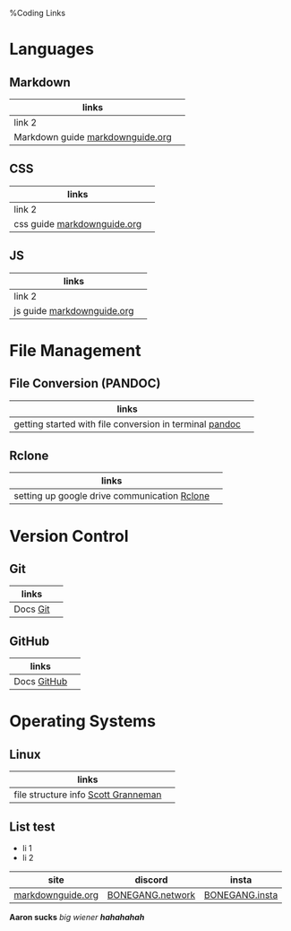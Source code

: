 %Coding Links

# Languages 

## Markdown
| links |  |
| ------- | --------- |
| link 2 |  |
| Markdown guide [markdownguide.org](https://www.markdownguide.org/getting-started/) | |

## CSS
| links |  |
| ------- | --------- |
| link 2 |  |
| css guide [markdownguide.org](https://www.markdownguide.org/getting-started/) | |

## JS
| links |  |
| ------- | --------- |
| link 2 |  |
| js guide [markdownguide.org](https://www.markdownguide.org/getting-started/) | |

# File Management

## File Conversion (PANDOC)
|links |  |
| ------- | --------- |
| getting started with file conversion in terminal [pandoc](https://pandoc.org/getting-started.html) |  |

## Rclone
|links |  |
| ------- | --------- |
| setting up google drive communication [Rclone](https://rclone.org/drive/) |  |

# Version Control

## Git
|links |  |
| ------- | --------- |
| Docs [Git](https://git-scm.com/doc) |  |

## GitHub
|links |  |
| ------- | --------- |
| Docs [GitHub](https://docs.github.com/en) |  |

# Operating Systems

## Linux

|links |  |
| ------- | --------- |
| file structure info [Scott Granneman](https://granneman.com/tech/linux/thelinuxenvironment/topleveldirectories#:~:text=%2F%20%3A%20The%20top%20level%20directory%20in,the%20root%20of%20a%20tree.) |  |

## List test
* li 1
* li 2
  
| site | discord | insta |
| ------- | --------- |---|
|[markdownguide.org](https://www.markdownguide.org/getting-started/) | [BONEGANG.network](https://discord.com/channels/907700818952736778/907700819409924150/908415129027244124) | [BONEGANG.insta](https://www.instagram.com/boneganginsta/)|

**Aaron sucks** *big wiener* ***hahahahah***
